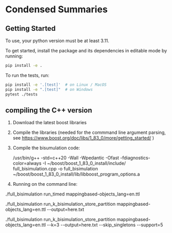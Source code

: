 # Condensed Summaries


## Getting Started
To use, your python version must be at least 3.11.

To get started, install the  package and its dependencies in editable mode by running:

```sh
pip install -e .
```

To run the tests, run:

```sh
pip install -e '.[test]'  # on Linux / MacOS
pip install -e ".[test]"  # on Windows
pytest ./tests
```


## compiling the C++ version

1. Download the latest boost libraries
2. Compile the libraries (needed for the commmand line argument parsing, see https://www.boost.org/doc/libs/1_83_0/more/getting_started/ )
3. Compile the bisumulation code:

    /usr/bin/g++ -std=c++20 -Wall -Wpedantic -Ofast -fdiagnostics-color=always -I ~/boost/boost_1_83_0_install/include/   full_bisimulation.cpp -o full_bisimulation  ~/boost/boost_1_83_0_install/lib/libboost_program_options.a 

4. Running on the command line:

./full_bisimulation run_timed mappingbased-objects_lang\=en.ttl

./full_bisimulation run_k_bisimulation_store_partition mappingbased-objects_lang\=en.ttl  --output=here.txt 

./full_bisimulation run_k_bisimulation_store_partition mappingbased-objects_lang\=en.ttl --k=3 --output=here.txt --skip_singletons --support=5



